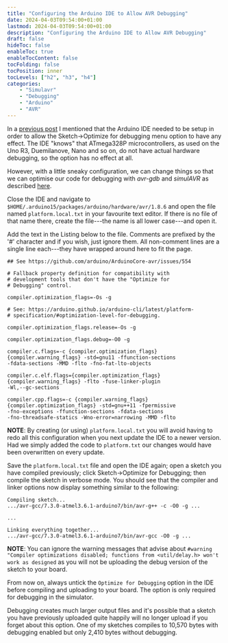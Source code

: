 ```yaml
---
title: "Configuring the Arduino IDE to Allow AVR Debugging"
date: 2024-04-03T09:54:00+01:00
lastmod: 2024-04-03T09:54:00+01:00
description: "Configuring the Arduino IDE to Allow AVR Debugging"
draft: false
hideToc: false
enableToc: true
enableTocContent: false
tocFolding: false
tocPosition: inner
tocLevels: ["h2", "h3", "h4"]
categories:
    - "Simulavr"
    - "Debugging"
    - "Arduino"
    - "AVR"
---
```


In a [previous post](/posts/2023/10/debugging-avr-code-with-simulavr) I mentioned that the Arduino IDE needed to be setup in order to allow the Sketch->Optimize for debugging menu option to have any effect. The IDE "knows" that ATmega328P microcontrollers, as used on the Uno R3, Duemilanove, Nano and so on, do not have actual hardware debugging, so the option has no effect at all.

However, with a little sneaky configuration, we can change things so that we can optimise our code for debugging with *avr-gdb* and *simulAVR* as described [here](/posts/2023/10/debugging-avr-code-with-simulavr).

Close the IDE and navigate to `$HOME/.arduino15/packages/arduino/hardware/avr/1.8.6` and open the file named `platform.local.txt` in your favourite text editor. If there is no file of that name there, create the file---the name is all lower case---and open it.

Add the text in the Listing below to the file. Comments are prefixed by the '#' character and if you wish, just ignore them. All non-comment lines are a single line each---they have wrapped around here to fit the page.

```
## See https://github.com/arduino/ArduinoCore-avr/issues/554

# Fallback property definition for compatibility with 
# development tools that don't have the "Optimize for 
# Debugging" control.

compiler.optimization_flags=-Os -g

# See: https://arduino.github.io/arduino-cli/latest/platform-
# specification/#optimization-level-for-debugging.

compiler.optimization_flags.release=-Os -g

compiler.optimization_flags.debug=-O0 -g

compiler.c.flags=-c {compiler.optimization_flags} 
{compiler.warning_flags} -std=gnu11 -ffunction-sections 
-fdata-sections -MMD -flto -fno-fat-lto-objects

compiler.c.elf.flags={compiler.optimization_flags} 
{compiler.warning_flags} -flto -fuse-linker-plugin 
-Wl,--gc-sections

compiler.cpp.flags=-c {compiler.warning_flags} 
{compiler.optimization_flags} -std=gnu++11 -fpermissive 
-fno-exceptions -ffunction-sections -fdata-sections 
-fno-threadsafe-statics -Wno-error=narrowing -MMD -flto
```

**NOTE**: By creating (or using) `platform.local.txt` you will avoid having to redo all this configuration when you next update the IDE to a newer version. Had we simply added the code to `platform.txt` our changes would have been overwritten on every update.

Save the `platform.local.txt` file and open the IDE again; open a sketch you have compiled previously; click Sketch->Optimize for Debugging; then compile the sketch in verbose mode. You should see that the compiler and linker options  now display something similar to the following:

```
Compiling sketch...
.../avr-gcc/7.3.0-atmel3.6.1-arduino7/bin/avr-g++ -c -O0 -g ... 

...

Linking everything together...
.../avr-gcc/7.3.0-atmel3.6.1-arduino7/bin/avr-gcc -O0 -g ...
```

**NOTE**: You can ignore the warning messages that advise about `#warning "Compiler optimizations disabled; functions from <util/delay.h> won't work as designed` as you will not be uploading the debug version of the sketch to your board.
    
From now on, always untick the `Optimize for Debugging` option in the IDE before compiling and uploading to your board. The option is only required for debugging in the simulator.
    
Debugging creates much larger output files and it's possible that a sketch you have previously uploaded quite happily will no longer upload if you forget about this option. One of my sketches compiles to 10,570 bytes with debugging enabled but only 2,410 bytes without debugging.

